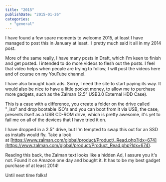 ```yaml
---
title: "2015"
publishDate: "2015-01-26"
categories: 
  - "general"
---
```


I have found a few spare moments to welcome 2015, at least I have managed to post this in January at least.  I pretty much said it all in my 2014 post.

More of the same really, I have many posts in Draft, which I'm keen to finish and get posted. I intended to do more videos to flesh out the posts. I feel that video helps when people are trying to follow, I will post the videos here and of course on my YouTube channel.

I have also brought back ads. Sorry, I need the site to start paying its way. It would also be nice to have a little pocket money, to allow me to purchase more gadgets, such as the Zalman (2.5” USB3.0 External HDD Case).

This is a case with a difference, you create a folder on the drive called "_iso" and drop bootable ISO's and you can boot from it via USB, the case, presents itself as a USB CD-ROM drive, which is pretty awesome, it's yet to fail me on all of the devices that I have tried it on.

I have dropped in a 2.5" drive, but I'm tempted to swap this out for an SSD as installs would fly. Take a look at [https://www.zalman.com/global/product/Product\_Read.php?Idx=674](https://www.zalman.com/global/product/Product_Read.php?Idx=674).

Reading this back, the Zalman text looks like a hidden Ad, I assure you it's not. Found it on Amazon one day and bought it. It has to be my best gadget purchase of at least 2014!

Until next time folks!
